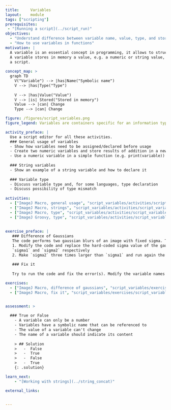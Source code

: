 ```yaml
---
title:     Variables
layout:    module
tags: ["scripting"]
prerequisites:
 - "[Running a script](../script_run)"
objectives:
  - "Understand difference between variable name, value, type, and storage"
  - "How to use variables in functions"
motivation: |
  A variable is an essential concept in programming, it allows to structure and generalize a script/program.
  A variable stores in memory a value, e.g. a numeric or string value, that can be used and changed at several occasions in 
  a script. 
  
concept_map: >
  graph TD
    V("Variable") --> |has|Name("Symbolic name")
    V --> |has|Type("Type")
    
    V --> |has|Value("Value")
    V --> |is| Stored("Stored in memory")
    Value --> |can| Change
    Type --> |can| Change

figure: /figures/script_variables.png
figure_legend: Variables are containers specific for an information type. Variable names do not contain spaces, should explain their purpose, should be consistent throughout your code, and should adhere to a naming convention. 

activity_preface: |
  Use a script editor for all these activities.
  ### General usage of variables
  - Show how variables need to be assigned/declared before usage
  - Create two numeric variables and store results of addition in a new variable
  - Use a numeric variable in a simple function (e.g. print(variable)) and in an image processing function
  
  ### String variables
  - Show an example of a string variable and how to declare it
  
  ### Variable type
  - Discuss variable type and, for some languages, type declaration
  - Discuss possibility of type mismatch
  
activities:
  - ["ImageJ Macro, general usage", "script_variables/activities/script_variables_general_imagejmacro.ijm"]
  - ["ImageJ Macro, strings", "script_variables/activities/script_variables_strings_imagejmacro.ijm"]
  - ["ImageJ Macro, type", "script_variables/activities/script_variables_type_imagejmacro.ijm"]
  - ["ImageJ Groovy, type", "script_variables/activities/script_variables_type.groovy"]
    
    
exercise_preface: |
   ### Difference of Gaussians
   The code performs two gaussian blurs of an image with fixed sigma. The code then computes the difference of the two filtered images. 
   1. Modify the code and replace the hard-coded sigma value of the gaussian blur with 2 variables, 
   `sigma1` and `sigma2` respectively
   2. Make `sigma2` three times larger than `sigma1` and run again the code
   
   ### Fix it
   
   Try to run the code and fix the error(s). Modify the variable names to `camelCase` in a way that their content/meaning is clear to the reader. 

exercises:
  - ["ImageJ Macro, difference of gaussians", "script_variables/exercises/script_variables_DoG_imagejmacro.md"]
  - ["ImageJ Macro, fix it", "script_variables/exercises/script_variables_fixit_imagejmacro.md"]


assessment: >
  
  ### True or False
    - A variable can only be a number
    - Variables have a symbolic name that can be referenced to
    - The value of a variable can't change
    - The name of a variable should indicate its content
    
    > ## Solution
    >   -  False
    >   -  True
    >   -  False
    >   -  True
    {: .solution}

learn_next:
    - "[Working with strings](../string_concat)"

external_links:

 
---
```

 
